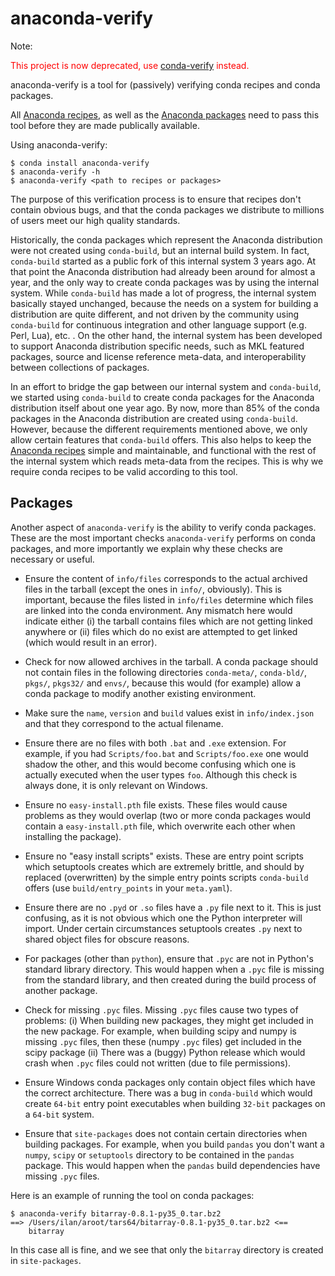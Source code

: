 anaconda-verify
===============

Note: <p style="color:red">This project is now deprecated,
use <a href="https://github.com/conda/conda-verify">conda-verify</a>
instead.</p>

anaconda-verify is a tool for (passively) verifying conda recipes and
conda packages.

All <a href="https://github.com/ContinuumIO/anaconda-recipes">
Anaconda recipes</a>, as well as
the <a href="http://repo.continuum.io/pkgs/free/">Anaconda packages</a>
need to pass this tool before they are made publically available.

Using anaconda-verify:

    $ conda install anaconda-verify
    $ anaconda-verify -h
    $ anaconda-verify <path to recipes or packages>


The purpose of this verification process is to ensure that recipes don't
contain obvious bugs, and that the conda packages we distribute to millions
of users meet our high quality standards.

Historically, the conda packages which represent the Anaconda distribution
were not created using `conda-build`, but an internal build system.
In fact, `conda-build` started as a public fork of this internal system
3 years ago.  At that point the Anaconda distribution had already been
around for almost a year, and the only way to create conda packages
was by using the internal system.
While `conda-build` has made a lot of progress, the internal system basically
stayed unchanged, because the needs on a system for building a distribution
are quite different, and not driven by the community using `conda-build`
for continuous integration and other language support (e.g. Perl, Lua), etc. .
On the other hand, the internal system has been developed to support
Anaconda distribution specific needs, such as MKL featured packages,
source and license reference meta-data, and interoperability between
collections of packages.

In an effort to bridge the gap between our internal system and `conda-build`,
we started using `conda-build` to create conda packages for the Anaconda
distribution itself about one year ago.
By now, more than 85% of the conda packages in the Anaconda distribution
are created using `conda-build`.
However, because the different requirements mentioned above, we only allow
certain features that `conda-build` offers.
This also helps to keep
the <a href="https://github.com/ContinuumIO/anaconda-recipes">Anaconda
recipes</a> simple and maintainable, and functional with the rest of the
internal system which reads meta-data from the recipes.
This is why we require conda recipes to be valid according to this tool.


Packages
--------

Another aspect of `anaconda-verify` is the ability to verify conda packages.
These are the most important checks `anaconda-verify` performs on conda
packages, and more importantly we explain why these checks are necessary
or useful.

  * Ensure the content of `info/files` corresponds to the actual archived
    files in the tarball (except the ones in `info/`, obviously).  This
    is important, because the files listed in `info/files` determine which
    files are linked into the conda environment.  Any mismatch here would
    indicate either (i) the tarball contains files which are not getting
    linked anywhere or (ii) files which do no exist are attempted to get
    linked (which would result in an error).

  * Check for now allowed archives in the tarball.  A conda package should
    not contain files in the following directories `conda-meta/`,
    `conda-bld/`, `pkgs/`, `pkgs32/` and `envs/`, because this would (for
    example) allow a conda package to modify another existing environment.

  * Make sure the `name`, `version` and `build` values exist in
    `info/index.json` and that they correspond to the actual filename.

  * Ensure there are no files with both `.bat` and `.exe` extension.  For
    example, if you had `Scripts/foo.bat` and `Scripts/foo.exe` one would
    shadow the other, and this would become confusing which one is actually
    executed when the user types `foo`.  Although this check is always done,
    it is only relevant on Windows.

  * Ensure no `easy-install.pth` file exists.  These files would cause
    problems as they would overlap (two or more conda packages would
    contain a `easy-install.pth` file, which overwrite each other when
    installing the package).

  * Ensure no "easy install scripts" exists.  These are entry point scripts
    which setuptools creates which are extremely brittle, and should by
    replaced (overwritten) by the simple entry points scripts `conda-build`
    offers (use `build/entry_points` in your `meta.yaml`).

  * Ensure there are no `.pyd` or `.so` files have a `.py` file next to it.
    This is just confusing, as it is not obvious which one the Python
    interpreter will import.  Under certain circumstances setuptools creates
    `.py` next to shared object files for obscure reasons.

  * For packages (other than `python`), ensure that `.pyc` are not in
    Python's standard library directory.  This would happen when a `.pyc` file
    is missing from the standard library, and then created during the
    build process of another package.

  * Check for missing `.pyc` files.  Missing `.pyc` files cause two types of
    problems: (i) When building new packages, they might get included in
    the new package.  For example, when building scipy and numpy is missing
    `.pyc` files, then these (numpy `.pyc` files) get included in the scipy
    package (ii) There was a (buggy) Python release which would crash when
    `.pyc` files could not written (due to file permissions).

  * Ensure Windows conda packages only contain object files which have the
    correct architecture.  There was a bug in `conda-build` which would
    create `64-bit` entry point executables when building `32-bit` packages
    on a `64-bit` system.

  * Ensure that `site-packages` does not contain certain directories when
    building packages.  For example, when you build `pandas` you don't
    want a `numpy`, `scipy` or `setuptools` directory to be contained in
    the `pandas` package.  This would happen when the `pandas` build
    dependencies have missing `.pyc` files.

Here is an example of running the tool on conda packages:

    $ anaconda-verify bitarray-0.8.1-py35_0.tar.bz2
    ==> /Users/ilan/aroot/tars64/bitarray-0.8.1-py35_0.tar.bz2 <==
        bitarray

In this case all is fine, and we see that only the `bitarray` directory is
created in `site-packages`.
